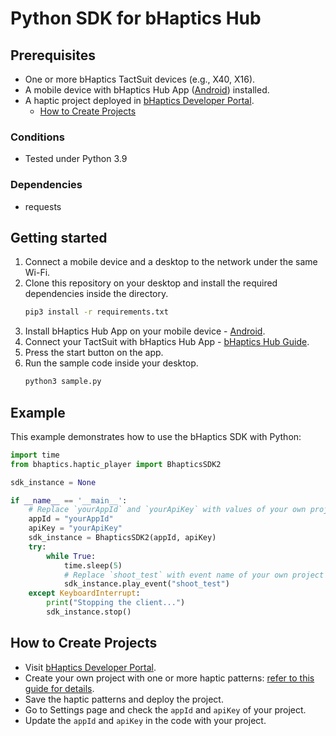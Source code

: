 # Python SDK for bHaptics Hub

## Prerequisites
- One or more bHaptics TactSuit devices (e.g., X40, X16).
- A mobile device with bHaptics Hub App ([Android](https://bit.ly/bhaptics-hub-android)) installed.
- A haptic project deployed in [bHaptics Developer Portal](https://developer.bhaptics.com/).
  - [How to Create Projects](#how-to-create-projects)

### Conditions
- Tested under Python 3.9

### Dependencies
- requests

## Getting started
1. Connect a mobile device and a desktop to the network under the same Wi-Fi.
2. Clone this repository on your desktop and install the required dependencies inside the directory.
    ```bash
    pip3 install -r requirements.txt
    ```
3. Install bHaptics Hub App on your mobile device - [Android](https://bit.ly/bhaptics-hub-android).
4. Connect your TactSuit with bHaptics Hub App - [bHaptics Hub Guide](https://bit.ly/bHaptics-Hub-Guide).
5. Press the start button on the app.
6. Run the sample code inside your desktop.
    ```bash
    python3 sample.py
    ```

## Example
This example demonstrates how to use the bHaptics SDK with Python:

```python
import time
from bhaptics.haptic_player import BhapticsSDK2

sdk_instance = None

if __name__ == '__main__':
    # Replace `yourAppId` and `yourApiKey` with values of your own project
    appId = "yourAppId"
    apiKey = "yourApiKey"
    sdk_instance = BhapticsSDK2(appId, apiKey)
    try:
        while True:
            time.sleep(5)
            # Replace `shoot_test` with event name of your own project
            sdk_instance.play_event("shoot_test")
    except KeyboardInterrupt:
        print("Stopping the client...")
        sdk_instance.stop()

```

## How to Create Projects
- Visit [bHaptics Developer Portal](https://developer.bhaptics.com/).
- Create your own project with one or more haptic patterns: [refer to this guide for details](https://bhaptics.notion.site/Create-haptic-events-using-bHaptics-Developer-Portal-b056c5a56e514afeb0ed436873dd87c6).
- Save the haptic patterns and deploy the project.
- Go to Settings page and check the `appId` and `apiKey` of your project.
- Update the `appId` and `apiKey` in the code with your project.

